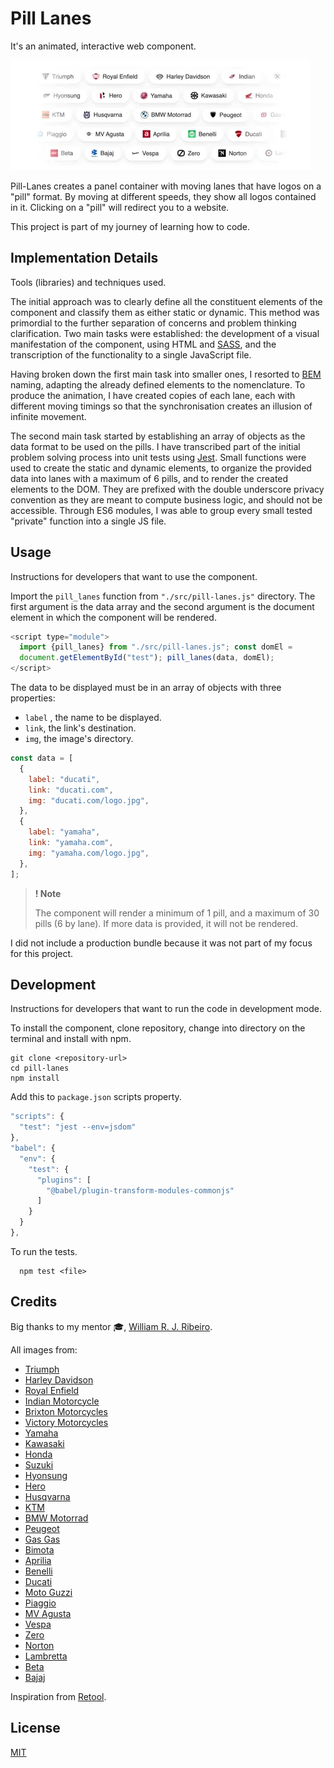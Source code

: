 # Pill Lanes

It's an animated, interactive web component.

![preview](img/pill-lanes.gif)

Pill-Lanes creates a panel container with moving lanes that have logos on a "pill" format. By moving at different speeds, they show all logos contained in it. Clicking on a "pill" will redirect you to a website.

This project is part of my journey of learning how to code.

## Implementation Details

Tools (libraries) and techniques used.

The initial approach was to clearly define all the constituent elements of the component and classify them as either static or dynamic. This method was primordial to the further separation of concerns and problem thinking clarification. Two main tasks were established: the development of a visual manifestation of the component, using HTML and [SASS](https://sass-lang.com/), and the transcription of the functionality to a single JavaScript file.

Having broken down the first main task into smaller ones, I resorted to [BEM](http://getbem.com/naming/) naming, adapting the already defined elements to the nomenclature. To produce the animation, I have created copies of each lane, each with different moving timings so that the synchronisation creates an illusion of infinite movement.

The second main task started by establishing an array of objects as the data format to be used on the pills. I have transcribed part of the initial problem solving process into unit tests using [Jest](https://jestjs.io/). Small functions were used to create the static and dynamic elements, to organize the provided data into lanes with a maximum of 6 pills, and to render the created elements to the DOM. They are prefixed with the double underscore privacy convention as they are meant to compute business logic, and should not be accessible. Through ES6 modules, I was able to group every small tested "private" function into a single JS file.

## Usage

Instructions for developers that want to use the component.

Import the `pill_lanes` function from `"./src/pill-lanes.js"` directory. The first argument is the data array and the second argument is the document element in which the component will be rendered.

```js
<script type="module">
  import {pill_lanes} from "./src/pill-lanes.js"; const domEl =
  document.getElementById("test"); pill_lanes(data, domEl);
</script>
```

The data to be displayed must be in an array of objects with three properties:

- `label` , the name to be displayed.
- `link`, the link's destination.
- `img`, the image's directory.

```js
const data = [
  {
    label: "ducati",
    link: "ducati.com",
    img: "ducati.com/logo.jpg",
  },
  {
    label: "yamaha",
    link: "yamaha.com",
    img: "yamaha.com/logo.jpg",
  },
];
```

> **! Note**
>
> The component will render a minimum of 1 pill, and a maximum of 30 pills (6 by lane). If more data is provided, it will not be rendered.

I did not include a production bundle because it was not part of my focus for this project.

## Development

Instructions for developers that want to run the code in development mode.

To install the component, clone repository, change into directory on the terminal and install with npm.

```http
git clone <repository-url>
cd pill-lanes
npm install
```

Add this to `package.json` scripts property.

```js
"scripts": {
  "test": "jest --env=jsdom"
},
"babel": {
  "env": {
    "test": {
      "plugins": [
        "@babel/plugin-transform-modules-commonjs"
      ]
    }
  }
},
```

To run the tests.

```http
  npm test <file>
```

## Credits

Big thanks to my mentor 🎓, [William R. J. Ribeiro](https://github.com/williamrjribeiro/).

All images from:

- [Triumph](https://www.triumphmotorcycles.com/)
- [Harley Davidson](https://www.harley-davidson.com/us/en/index.html")
- [Royal Enfield](https://www.royalenfield.com/)
- [Indian Motorcycle](https://www.indianmotorcycle.com/en-us/)
- [Brixton Motorcycles](https://www.brixton-motorcycles.com/)
- [Victory Motorcycles](https://www.victorymotorcycles.com/)
- [Yamaha](https://www.yamaha-motor.eu/pt/pt/#/)
- [Kawasaki](https://www.kawasaki.com/en-us/)
- [Honda](https://powersports.honda.com)
- [Suzuki](https://suzukicycles.com/)
- [Hyonsung](https://hyosung.pt/)
- [Hero](https://www.heromotocorp.com/)
- [Husqvarna](https://www.husqvarna-motorcycles.com)
- [KTM](https://www.ktm.com/en-us.html)
- [BMW Motorrad](https://www.bmwmotorcycles.com/en/home.html#/filter-all)
- [Peugeot](https://peugeot-motocycles.com/fr/)
- [Gas Gas](https://www.gasgas.com/)
- [Bimota](https://bimota.it/?lang=en)
- [Aprilia](https://www.aprilia.com/)
- [Benelli](https://www.benelli.com/)
- [Ducati](https://www.ducati.com/)
- [Moto Guzzi](https://www.motoguzzi.com/)
- [Piaggio](https://www.piaggio.com/)
- [MV Agusta](https://www.mvagusta.com/)
- [Vespa](https://storeusa.vespa.com/)
- [Zero](https://www.zeromotorcycles.com/)
- [Norton](https://www.nortonmotorcycles.com/)
- [Lambretta](https://www.lambretta.com/)
- [Beta](https://www.betamotor.com/en/)
- [Bajaj](https://www.bajajauto.com/)

Inspiration from [Retool](https://retool.com).

## License

[MIT](https://choosealicense.com/licenses/mit/)
